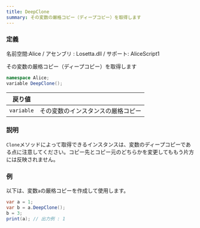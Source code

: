 ```yaml
---
title: DeepClone
summary: その変数の厳格コピー（ディープコピー）を取得します
---
```

### 定義
名前空間:Alice / アセンブリ : Losetta.dll / サポート: AliceScript1

その変数の厳格コピー（ディープコピー）を取得します

```cs title="AliceScript"
namespace Alice;
variable DeepClone();
```

|戻り値| |
|-|-|
|`variable`| その変数のインスタンスの厳格コピー|

### 説明
`Clone`メソッドによって取得できるインスタンスは、変数のディープコピーである点に注意してください。コピー先とコピー元のどちらかを変更してももう片方には反映されません。

### 例
以下は、変数`a`の厳格コピーを作成して使用します。

```cs title="AliceScript"
var a = 1;
var b = a.DeepClone();
b = 3;
print(a); // 出力例 : 1
```
